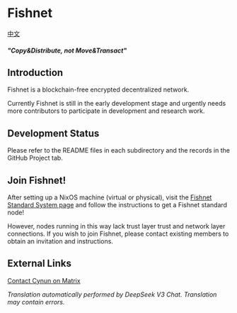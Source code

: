 # Fishnet

[中文](/readme.md)

#### *"Copy&Distribute, not Move&Transact"*

## Introduction

Fishnet is a blockchain-free encrypted decentralized network.

Currently Fishnet is still in the early development stage and urgently needs more contributors to participate in development and research work.

## Development Status

Please refer to the README files in each subdirectory and the records in the GitHub Project tab.

## Join Fishnet!

After setting up a NixOS machine (virtual or physical), visit the [Fishnet Standard System page](https://github.com/Cynun/Fishnet-StandardSystem) and follow the instructions to get a Fishnet standard node!

However, nodes running in this way lack trust layer trust and network layer connections. If you wish to join Fishnet, please contact existing members to obtain an invitation and instructions.

## External Links

[Contact Cynun on Matrix](https://matrix.to/#/@cynun:matrix.org)

*Translation automatically performed by DeepSeek V3 Chat. Translation may contain errors.*
